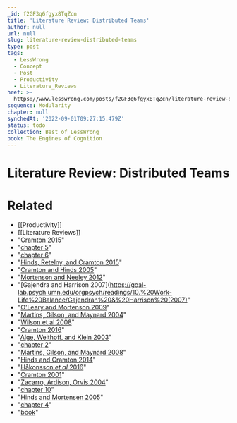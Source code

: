 ```yaml
---
_id: f2GF3q6fgyx8TqZcn
title: 'Literature Review: Distributed Teams'
author: null
url: null
slug: literature-review-distributed-teams
type: post
tags:
  - LessWrong
  - Concept
  - Post
  - Productivity
  - Literature_Reviews
href: >-
  https://www.lesswrong.com/posts/f2GF3q6fgyx8TqZcn/literature-review-distributed-teams
sequence: Modularity
chapter: null
synchedAt: '2022-09-01T09:27:15.479Z'
status: todo
collection: Best of LessWrong
book: The Engines of Cognition
---
```


# Literature Review: Distributed Teams


# Related

- [[Productivity]]
- [[Literature Reviews]]
- "[Cramton 2015](http://www.oxfordscholarship.com/view/10.1093/acprof:oso/9780190458850.001.0001/acprof-9780190458850-chapter-6)"
- "[chapter 5](https://smile.amazon.com/Distributed-Work-Press-Pamela-Hinds-ebook/dp/B004FTPEPS/ref=sr_1_3?keywords=pamela+hinds&qid=1551665878&s=gateway&sr=8-3)"
- "[chapter 6](https://smile.amazon.com/Distributed-Work-Press-Pamela-Hinds-ebook/dp/B004FTPEPS/ref=sr_1_3?keywords=pamela+hinds&qid=1551665878&s=gateway&sr=8-3)"
- "[Hinds, Retelny, and Cramton 2015](http://sci-hub.tw/10.1145/2675133.2675199)"
- "[Cramton and Hinds 2005](https://www.emeraldinsight.com/doi/abs/10.1108/eb022856?journalCode=ijcma)"
- "[Mortenson and Neeley 2012](https://pdfs.semanticscholar.org/3388/10f4e28b8954d8c63c5bcd8b0295e101ff95.pdf)"
- "[Gajendra and Harrison 2007](https://goal-lab.psych.umn.edu/orgpsych/readings/10.%20Work-Life%20Balance/Gajendran%20&%20Harrison%20(2007)"
- "[O’Leary and Mortenson 2009](https://pubsonline.informs.org/doi/10.1287/orsc.1090.0434)"
- "[Martins, Gilson, and Maynard 2004](http://citeseerx.ist.psu.edu/viewdoc/download?doi=10.1.1.93.9086&rep=rep1&type=pdf)"
- "[Wilson et al 2008](https://journals.sagepub.com/doi/abs/10.1177/0170840607083105?journalCode=ossa)"
- "[Cramton 2016](http://www.oxfordscholarship.com/view/10.1093/acprof:oso/9780190458850.001.0001/acprof-9780190458850-chapter-6)"
- "[Alge, Weithoff, and Klein 2003](https://pdfs.semanticscholar.org/c2c0/1cbfa5796a273aa5396472eb3582e3496b4c.pdf)"
- "[chapter 2](http://www.communicationcache.com/uploads/1/0/8/8/10887248/virtual_teams_that_work_creating_conditions_for_virtual_team_effectiveness.pdf)"
- "[Martins, Gilson, and Maynard 2008](http://citeseerx.ist.psu.edu/viewdoc/download?doi=10.1.1.93.9086&rep=rep1&type=pdf)"
- "[Hinds and Cramton 2014](https://sci-hub.tw/10.1287/orsc.2013.0869)"
- "[Håkonsson _et al_ 2016](https://www.frontiersin.org/articles/10.3389/fpsyg.2016.00692/full)"
- "[Cramton 2001](http://www.jimelwood.net/students/grips/man_group_comm/cramton_2001.pdf)"
- "[Zacarro, Ardison, Orvis 2004](https://psycnet.apa.org/record/2004-00215-011)"
- "[chapter 10](http://www.communicationcache.com/uploads/1/0/8/8/10887248/virtual_teams_that_work_creating_conditions_for_virtual_team_effectiveness.pdf)"
- "[Hinds and Mortensen 2005](https://www.researchgate.net/publication/256005419_Understanding_Conflict_in_Geographically_Distributed_Teams_The_Moderating_Effects_of_Shared_Identity_Shared_Context_and_Spontaneous_Communication)"
- "[chapter 4](http://www.communicationcache.com/uploads/1/0/8/8/10887248/virtual_teams_that_work_creating_conditions_for_virtual_team_effectiveness.pdf)"
- "[book](https://www.amazon.com/Crucial-Conversations-Talking-Stakes-Second/dp/1469266822)"